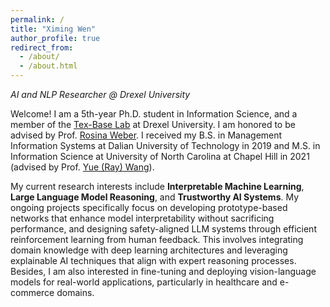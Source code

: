 ```yaml
---
permalink: /
title: "Ximing Wen"
author_profile: true
redirect_from: 
  - /about/
  - /about.html
---
```


*AI and NLP Researcher @ Drexel University*

Welcome! I am a 5th-year Ph.D. student in Information Science, and a member of the [Tex-Base Lab](https://drexel.edu/cci/research/centers-labs/TeX-Base%20Lab/) at Drexel University. I am honored to be advised by Prof. [Rosina Weber](https://www.cs.drexel.edu/~rw37/). I received my B.S. in Management Information Systems at Dalian University of Technology in 2019 and M.S. in Information Science at University of North Carolina at Chapel Hill in 2021 (advised by Prof. [Yue (Ray) Wang](https://ils.unc.edu/~wangyue/)). 

My current research interests include **Interpretable Machine Learning**, **Large Language Model Reasoning**, and **Trustworthy AI Systems**. My ongoing projects specifically focus on developing prototype-based networks that enhance model interpretability without sacrificing performance, and designing safety-aligned LLM systems through efficient reinforcement learning from human feedback. This involves integrating domain knowledge with deep learning architectures and leveraging explainable AI techniques that align with expert reasoning processes. Besides, I am also interested in fine-tuning and deploying vision-language models for real-world applications, particularly in healthcare and e-commerce domains.

